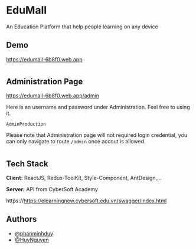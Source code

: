 <!-- @format -->

# EduMall

An Education Platform that help people learning on any device

## Demo

https://edumall-6b8f0.web.app

#

## Administration Page

https://edumall-6b8f0.web.app/admin

Here is an username and password under Administration. Feel free to using it.

`AdminProduction`

Please note that Administration page will not required login credential, you can only navigate to route `/admin` once accout is allowed.

#

## Tech Stack

**Client:** ReactJS, Redux-ToolKit, Style-Component, AntDesign,...

**Server:** API from CyberSoft Academy

https://https://elearningnew.cybersoft.edu.vn/swagger/index.html

## Authors

- [@phanminhduy](https://github.com/boybubbles)
- [@HuyNguyen](https://github.com/huynguyen0903-hub)
